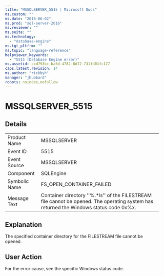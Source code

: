 ```yaml
---
title: "MSSQLSERVER_5515 | Microsoft Docs"
ms.custom: ""
ms.date: "2016-06-02"
ms.prod: "sql-server-2016"
ms.reviewer: ""
ms.suite: ""
ms.technology: 
  - "database-engine"
ms.tgt_pltfrm: ""
ms.topic: "language-reference"
helpviewer_keywords: 
  - "5515 (Database Engine error)"
ms.assetid: ccd793bc-ba5d-4782-8d72-731fd01fc177
caps.latest.revision: 14
ms.author: "rickbyh"
manager: "jhubbard"
robots: noindex,nofollow
---
```

# MSSQLSERVER_5515
  
## Details  
  
|||  
|-|-|  
|Product Name|MSSQLSERVER|  
|Event ID|5515|  
|Event Source|MSSQLSERVER|  
|Component|SQLEngine|  
|Symbolic Name|FS_OPEN_CONTAINER_FAILED|  
|Message Text|Container directory ''%.*ls'' of the FILESTREAM file cannot be opened. The operating system has returned the Windows status code 0x%x.|  
  
## Explanation  
The specified container directory for the FILESTREAM file cannot be opened.  
  
## User Action  
For the error cause, see the specific Windows status code.  
  

